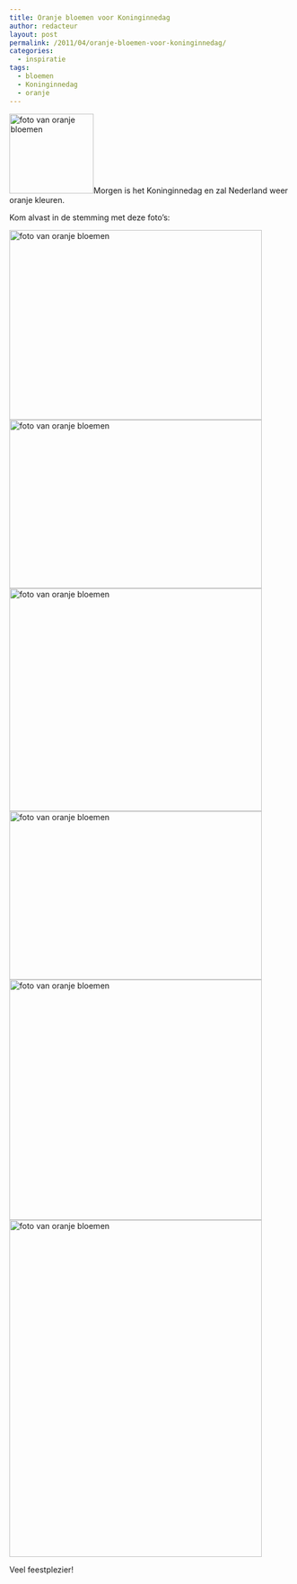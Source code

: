 ```yaml
---
title: Oranje bloemen voor Koninginnedag
author: redacteur
layout: post
permalink: /2011/04/oranje-bloemen-voor-koninginnedag/
categories:
  - inspiratie
tags:
  - bloemen
  - Koninginnedag
  - oranje
---
```

[<img class="alignleft size-thumbnail wp-image-1481" title="Oranje bloemen" src="http://www.schildertuin.nl/wordpress/wp-content/uploads/2011/04/oranje6-150x142.jpg" alt="foto van oranje bloemen" width="150" height="142" />][1]Morgen is het Koninginnedag en zal Nederland weer oranje kleuren.

Kom alvast in de stemming met deze foto&#8217;s:<!--more  bekijk de foto's->-->

<img class="aligncenter size-full wp-image-1477" title="Oranje bloemen" src="http://www.schildertuin.nl/wordpress/wp-content/uploads/2011/04/oranje2.jpg" alt="foto van oranje bloemen" width="450" height="338" /><img class="aligncenter size-full wp-image-1479" title="Oranje bloemen" src="http://www.schildertuin.nl/wordpress/wp-content/uploads/2011/04/oranje4.jpg" alt="foto van oranje bloemen" width="450" height="300" /><img class="aligncenter size-full wp-image-1478" title="Oranje bloemen" src="http://www.schildertuin.nl/wordpress/wp-content/uploads/2011/04/oranje3.jpg" alt="foto van oranje bloemen" width="450" height="397" /><img class="aligncenter size-full wp-image-1480" title="Oranje bloemen" src="http://www.schildertuin.nl/wordpress/wp-content/uploads/2011/04/oranje5.jpg" alt="foto van oranje bloemen" width="450" height="300" /><img class="aligncenter size-full wp-image-1481" title="Oranje bloemen" src="http://www.schildertuin.nl/wordpress/wp-content/uploads/2011/04/oranje6.jpg" alt="foto van oranje bloemen" width="450" height="428" /><img class="aligncenter size-full wp-image-1476" title="Oranje bloemen" src="http://www.schildertuin.nl/wordpress/wp-content/uploads/2011/04/oranje1.jpg" alt="foto van oranje bloemen" width="450" height="600" />

Veel feestplezier!

 [1]: http://www.schildertuin.nl/wordpress/2011/04/oranje-bloemen-voor-koninginnedag/